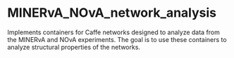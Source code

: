 # MINERvA_NOvA_network_analysis
Implements containers for Caffe networks designed to analyze data from the MINERvA and NOvA experiments. The goal is to use these containers to analyze structural properties of the networks.
